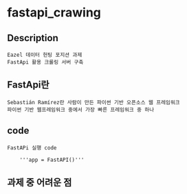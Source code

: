 # fastapi_crawing


## Description
    Eazel 데이터 헌팅 포지션 과제
    FastApi 활용 크롤링 서버 구축
 
## FastApi란
    Sebastián Ramírez란 사람이 만든 파이썬 기반 오픈소스 웹 프레임워크
    파이썬 기반 웹프레임워크 중에서 가장 빠른 프레임워크 중 하나

## code
    FastAPi 실행 code
    
        '''app = FastAPI()'''
        


## 과제 중 어려운 점

